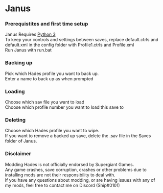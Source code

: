 # Janus
### Prerequistites and first time setup
Janus Requires [Python 3](https://www.python.org)  
To keep your controls and settings between saves, replace default.ctrls and default.xml in the config folder with Profile1.ctrls and Profile.xml   
Run Janus with run.bat
### Backing up
Pick which Hades profile you want to back up.   
Enter a name to back up as when prompted
### Loading
Choose which sav file you want to load  
Choose which profile number you want to load this save to
### Deleting
Choose which Hades profile you want to wipe.  
If you want to remove a backed up save, delete the .sav file in the Saves folder of Janus.
### Disclaimer
Modding Hades is not officially endorsed by Supergiant Games.  
Any game crashes, save corruption, crashes or other problems due to installing mods are not their responsibility to deal with.  
If you have any questions about modding, or are having issues with any of my mods, feel free to contact me on Discord (Ship#0101)
